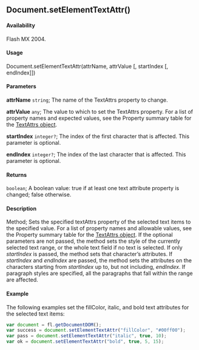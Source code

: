 ## Document.setElementTextAttr()

#### Availability

Flash MX 2004.

#### Usage

Document.setElementTextAttr(attrName, attrValue [, startIndex [, endIndex]])

#### Parameters

**attrName** `string`; The name of the TextAttrs property to change.

**attrValue** `any`; The value to which to set the TextAttrs property. For a list of property names and expected values, see the Property summary table for the [TextAttrs object](../TextAttrs_object/TextAttrs_summary.md).

**startIndex** `integer?`; The index of the first character that is affected. This parameter is optional.

**endIndex** `integer?`; The index of the last character that is affected. This parameter is optional.

#### Returns

`boolean`; A boolean value: true if at least one text attribute property is changed; false otherwise.

#### Description

Method; Sets the specified textAttrs property of the selected text items to the specified value. For a list of property names and allowable values, see the Property summary table for the [TextAttrs object](../TextAttrs_object/TextAttrs_summary.md). If the optional parameters are not passed, the method sets the style of the currently selected text range, or the whole text field if no text is selected. If only *startIndex* is passed, the method sets that character’s attributes. If *startIndex* and *endIndex* are passed, the method sets the attributes on the characters starting from *startIndex* up to, but not including, *endIndex*. If paragraph styles are specified, all the paragraphs that fall within the range are affected.

#### Example

The following examples set the fillColor, italic, and bold text attributes for the selected text items:

```javascript
var document = fl.getDocumentDOM();
var success = document.setElementTextAttr("fillColor", "#00ff00");
var pass = document.setElementTextAttr("italic", true, 10);
var ok = document.setElementTextAttr("bold", true, 5, 15);
```
